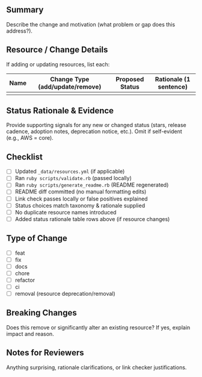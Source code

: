 ## Summary

Describe the change and motivation (what problem or gap does this address?).

## Resource / Change Details

If adding or updating resources, list each:

| Name | Change Type (add/update/remove) | Proposed Status | Rationale (1 sentence) |
| ---- | -------------------------------- | --------------- | ---------------------- |
|      |                                  |                 |                        |

## Status Rationale & Evidence

Provide supporting signals for any new or changed status (stars, release cadence, adoption notes, deprecation notice, etc.). Omit if self-evident (e.g., AWS = core).

## Checklist

- [ ] Updated `_data/resources.yml` (if applicable)
- [ ] Ran `ruby scripts/validate.rb` (passed locally)
- [ ] Ran `ruby scripts/generate_readme.rb` (README regenerated)
- [ ] README diff committed (no manual formatting edits)
- [ ] Link check passes locally or false positives explained
- [ ] Status choices match taxonomy & rationale supplied
- [ ] No duplicate resource names introduced
- [ ] Added status rationale table rows above (if resource changes)

## Type of Change

- [ ] feat
- [ ] fix
- [ ] docs
- [ ] chore
- [ ] refactor
- [ ] ci
- [ ] removal (resource deprecation/removal)

## Breaking Changes

Does this remove or significantly alter an existing resource? If yes, explain impact and reason.

## Notes for Reviewers

Anything surprising, rationale clarifications, or link checker justifications.
